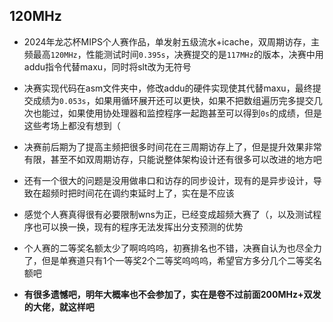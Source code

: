 120MHz
----------------

+ 2024年龙芯杯MIPS个人赛作品，单发射五级流水+icache，双周期访存，主频最高`120MHz`，性能测试时间`0.395s`，决赛提交的是`117MHz`的版本，决赛中用addu指令代替maxu，同时将slt改为无符号

+ 决赛实现代码在asm文件夹中，修改addu的硬件实现使其代替maxu，最终提交成绩为`0.053s`，如果用循环展开还可以更快，如果不把数组遍历完多提交几次也能过，如果使用协处理器和监控程序一起跑甚至可以得到`0s`的成绩，但是这些考场上都没有想到（

+ 决赛前后期为了提高主频把很多时间花在三周期访存上了，但是提升效果非常有限，甚至不如双周期访存，只能说整体架构设计还有很多可以改进的地方吧

+ 还有一个很大的问题是没用做串口和访存的同步设计，现有的是异步设计，导致在超频时把时间花在调约束延时上了，实在是不应该

+ 感觉个人赛真得很有必要限制wns为正，已经变成超频大赛了（，以及测试程序也可以换一换，现有的程序无法发挥出分支预测的优势

+ 个人赛的二等奖名额太少了啊呜呜呜，初赛排名也不错，决赛自认为也尽全力了，但是单赛道只有1个一等奖2个二等奖呜呜呜，希望官方多分几个二等奖名额吧

+ **有很多遗憾吧，明年大概率也不会参加了，实在是卷不过前面200MHz+双发的大佬，就这样吧**
